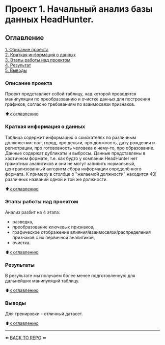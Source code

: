 # Проект 1. Начальный анализ базы данных HeadHunter.

## Оглавление  
[1. Описание проекта](#Описание-проекта)  
[2. Краткая информация о данных](#Краткая-информация-о-данных)  
[3. Этапы работы над проектом](#Этапы-работы-над-проектом)  
[4. Результат](#Результат)    
[5. Выводы](#Выводы) 

### Описание проекта    
Проект представляет собой таблицу, над которой проводятся манипуляции по преобразованию и очистке данных для построения графиков, согласно требованиям по взаимосвязи признаков.

:arrow_up:[к оглавлению](#Оглавление)

### Краткая информация о данных
Таблица содержит информацию о соискателях по различным должностям: пол, город, про деньги, про должность, дату рождения и регистрации, про готововность человека к чему-то, про образование. Данные содержат дубликаты и выбросы. Данные представлены в хаотичном формате, т.е. как будто у компании HeadHunter нет грамотных аналитиков и они не могут запилить нормальный, централизованный алгоритм сбора информации определённого формата. К примеру в столбце о "желаемой должности" находится 40! различных названий одной и той же должности. 
  
:arrow_up:[к оглавлению](#Оглавление)

### Этапы работы над проектом  
Анализ разбит на 4 этапа: 
- разведка, 
- преобразование ключевых признаков, 
- графическое отображение влияния/взаимосвязи/распределения признаков с их первичной аналитикой, 
- очистка.

:arrow_up:[к оглавлению](#Оглавление)

### Результаты 
В результате мы получаем более менее подготовленную для дальнейших манипуляций таблицу. 

:arrow_up:[к оглавлению](#Оглавление)

### Выводы  
Для тренировки - отличный датасет.

:arrow_up:[к оглавлению](#Оглавление)

---

⬅️ [BACK TO REPO](https://github.com/Akialema/PROJECTS.EDU/tree/main) ⬅️